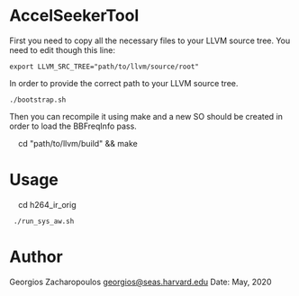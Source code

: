 # AccelSeekerTool

First you need to copy all the necessary files to your LLVM source tree. You need to edit though this line: 

    export LLVM_SRC_TREE="path/to/llvm/source/root"

In order to provide the correct path to your LLVM source tree. 
 

    ./bootstrap.sh


Then you can recompile it using make and a new SO should be created in order to load the BBFreqInfo
pass.

    cd "path/to/llvm/build" && make

# Usage

    	cd h264_ir_orig

	 ./run_sys_aw.sh

# Author

Georgios Zacharopoulos georgios@seas.harvard.edu Date: May, 2020
